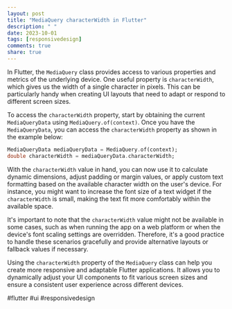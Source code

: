 ```yaml
---
layout: post
title: "MediaQuery characterWidth in Flutter"
description: " "
date: 2023-10-01
tags: [responsivedesign]
comments: true
share: true
---
```


In Flutter, the `MediaQuery` class provides access to various properties and metrics of the underlying device. One useful property is `characterWidth`, which gives us the width of a single character in pixels. This can be particularly handy when creating UI layouts that need to adapt or respond to different screen sizes.

To access the `characterWidth` property, start by obtaining the current `MediaQueryData` using `MediaQuery.of(context)`. Once you have the `MediaQueryData`, you can access the `characterWidth` property as shown in the example below:

```dart
MediaQueryData mediaQueryData = MediaQuery.of(context);
double characterWidth = mediaQueryData.characterWidth;
```

With the `characterWidth` value in hand, you can now use it to calculate dynamic dimensions, adjust padding or margin values, or apply custom text formatting based on the available character width on the user's device. For instance, you might want to increase the font size of a text widget if the `characterWidth` is small, making the text fit more comfortably within the available space.

It's important to note that the `characterWidth` value might not be available in some cases, such as when running the app on a web platform or when the device's font scaling settings are overridden. Therefore, it's a good practice to handle these scenarios gracefully and provide alternative layouts or fallback values if necessary.

Using the `characterWidth` property of the `MediaQuery` class can help you create more responsive and adaptable Flutter applications. It allows you to dynamically adjust your UI components to fit various screen sizes and ensure a consistent user experience across different devices.

#flutter #ui #responsivedesign